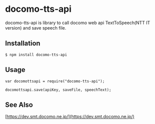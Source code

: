 # docomo-tts-api

docomo-tts-api is library to call docomo web api TextToSpeech(NTT IT version) and save speech file.

## Installation

```
$ npm install docomo-tts-api
```

## Usage

```
var docomottsapi = require("docomo-tts-api");

docomottsapi.save(apiKey, saveFile, speechText);
```

## See Also
[https://dev.smt.docomo.ne.jp/](https://dev.smt.docomo.ne.jp/)
